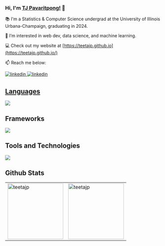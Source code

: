 ### Hi, I'm [TJ Pavaritpong!](https://teetajp.github.io) 👋

📚 I'm a Statistics & Computer Science undergrad at the University of Illinois Urbana-Champaign, graduating in 2024.

👀 I’m interested in web dev, data science, and machine learning.


💻 Check out my website at [https://teetajp.github.io](https://teetajp.github.io/)

📫 Reach me below:
<div align="left">
<a href="https://linkedin.com/in/tj-pavaritpong" target="_blank">
<img src=https://img.shields.io/badge/linkedin-%231E77B5.svg?&style=for-the-badge&logo=linkedin&logoColor=white alt=linkedin style="margin-bottom: 5px;" />
<a href="mailto:tj.pavaritpong@gmail.com" target="_blank">
<img src=https://img.shields.io/badge/Gmail-D14836?style=for-the-badge&logo=gmail&logoColor=white alt=linkedin style="margin-bottom: 5px;" />
  
  
## Languages
<!-- <p align="center"> -->
  <a href="https://skillicons.dev">
    <img src="https://skillicons.dev/icons?i=py,r,cpp,js,ts,html,css&theme=light" />
  </a>
<!-- </p> -->
  
## Frameworks

</div>
<!-- <p align="center"> -->
  <a href="https://skillicons.dev">
    <img src="https://skillicons.dev/icons?i=react,redux,materialui,nodejs&theme=light" />
  </a>
<!-- </p> -->
  
  
## Tools and Technologies
  
<!-- <p align="center"> -->
  <a href="https://skillicons.dev">
    <img src="https://skillicons.dev/icons?i=mysql,gcp,git,materialui&theme=light" />
  </a>
<!-- </p> -->

## Github Stats  
<table><tr><td style="border:none" valign="top" width="50%">
  <a href="https://github.com/teetajp/">
  <img align="center" height="180em" src="https://github-readme-stats.vercel.app/api?username=teetajp&theme=monokai&show_icons=true&include_all_commits=true&amp;count_private=true" alt="teetajp" />
</td>
<td style="border:none" valign="top" width="50%">
  <a href="https://github.com/teetajp/">
  <img align="center" height="180em" src="https://github-readme-stats.vercel.app/api/top-langs?username=teetajp&show_icons=true&locale=en&layout=compact&langs_count=7&theme=monokai" alt="teetajp" />
</td></tr></table>
